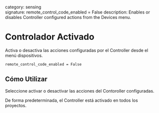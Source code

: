 category: sensing  
signature: remote_control_code_enabled = False
description: Enables or disables Controller configured actions from the Devices menu.

# Controlador Activado

Activa o desactiva las acciones configuradas por el Controller desde el menú dispositivos.

```don
remote_control_code_enabled = False
```

## Cómo Utilizar

Seleccione activar o desactivar las acciones del Contoroller configuradas. 

De forma predeterminada, el Controller está activado en todos los proyectos.


<advanced>
</advanced>
